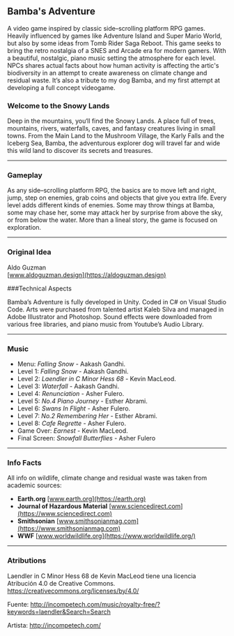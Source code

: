 ## Bamba's Adventure

A video game inspired by classic side–scrolling platform RPG games. Heavily influenced by games like Adventure Island and Super Mario World, but also by some ideas from Tomb Rider Saga Reboot. This game seeks to bring the retro nostalgia of a SNES and Arcade era for modern gamers. With a beautiful, nostalgic, piano music setting the atmosphere for each level. NPCs shares actual facts about how human activity is affecting the artic's biodiversity in an attempt to create awareness on climate change and residual waste. It’s also a tribute to my dog Bamba, and my first attempt at developing a full concept videogame.

### Welcome to the Snowy Lands

Deep in the mountains, you‘ll find the Snowy Lands. A place full of trees, mountains, rivers, waterfalls, caves, and fantasy creatures living in small towns. From the Main Land to the Mushroom  Village, the Karly Falls and the Iceberg Sea, Bamba, the adventurous explorer dog will travel far and wide this wild land to discover its secrets and treasures.

---
### Gameplay

As any side–scrolling platform RPG, the basics are to move left and right, jump, step on enemies, grab coins and objects that give you extra life.
 Every level adds different kinds of enemies. Some may throw things at Bamba, some may chase her, some may attack her by surprise from above the sky, or from below the water. More than a lineal story, the game is focused on exploration.

---
### Original Idea
Aldo Guzman \
[www.aldoguzman.design](https://aldoguzman.design)


###Technical Aspects

Bamba’s Adventure is fully developed in Unity. Coded in C# on Visual Studio Code. Arts were purchased from talented artist Kaleb Silva and managed in Adobe Illustrator and Photoshop. Sound effects were downloaded from various free libraries, and piano music from Youtube’s Audio Library.

---
### Music
- Menu: *Falling Snow* - Aakash Gandhi.
- Level 1: *Falling Snow* - Aakash Gandhi.
- Level 2: *Laendler in C Minor Hess 68* - Kevin MacLeod.
- Level 3: *Waterfall* - Aakash Gandhi.
- Level 4: *Renunciation* - Asher Fulero.
- Level 5: *No.4 Piano Journey* - Esther Abrami.
- Level 6: *Swans In Flight* - Asher Fulero.
- Level 7: *No.2 Remembering Her* - Esther Abrami.
- Level 8: *Cafe Regrette* - Asher Fulero.
- Game Over: *Earnest* - Kevin MacLeod.
- Final Screen: *Snowfall Butterflies* - Asher Fulero

---
### Info Facts
All info on wildlife, climate change and residual waste was taken from academic sources:

- **Earth.org** [www.earth.org](https://earth.org)
- **Journal of Hazardous Material** [www.sciencedirect.com](https://www.sciencedirect.com)
- **Smithsonian** [www.smithsonianmag.com](https://www.smithsonianmag.com)
- **WWF** [www.worldwildlife.org](https://www.worldwildlife.org/)

---
### Atributions
Laendler in C Minor Hess 68 de Kevin MacLeod tiene una licencia Atribución 4.0 de Creative Commons. https://creativecommons.org/licenses/by/4.0/

Fuente: http://incompetech.com/music/royalty-free/?keywords=laendler&Search=Search

Artista: http://incompetech.com/
